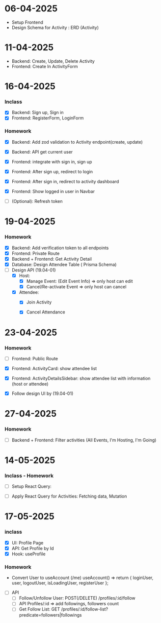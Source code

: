 # 06-04-2025
- Setup Frontend 
- Design Schema for Activity : ERD (Activity)


# 11-04-2025
- Backend: Create, Update, Delete Activity
- Frontend: Create In ActivityForm


# 16-04-2025
### Inclass
- [x] Backend: Sign up, Sign in
- [x] Frontend: RegisterForm, LoginForm
### Homework
- [x] Backend: Add zod validation to Activity endpoint(create, update)
- [x] Backend: API get current user 
- [x] Frontend: integrate with sign in, sign up
- [x] Frontend: After sign up, redirect to login
- [x] Frontend: After sign in, redirect to activity dashboard
- [x] Frontend: Show logged in user in Navbar
- [ ] (Optional): Refresh token
  

# 19-04-2025

### Homework
- [x] Backend: Add verification token to all endpoints
- [x] Frontend: Private Route 
- [x] Backend + Frontend: Get Activity Detail
- [x] Database: Design Attendee Table  ( Prisma Schema)
- [ ] Design API (19.04-01)
  - [x] Host: 
    - [x] Manage Event: (Edit Event Info) => only host can edit
    - [x] Cancel/Re-activate Event => only host can cancel
  - [x] Attendee:
    - [x] Join Activity
    - [x] Cancel Attendance


# 23-04-2025
### Homework
- [ ] Frontend: Public Route
- [x] Frontend: ActivityCard: show attendee list
- [x] Frontend: ActivityDetailsSidebar: show attendee list with information (host or attendee)
- [x] Follow design UI by (19.04-01)


# 27-04-2025
### Homework
- [ ] Backend + Frontend: Filter activities (All Events, I'm Hosting, I'm Going)



# 14-05-2025
### Inclass - Homework
- [ ] Setup React Query:
- [ ] Apply React Query for Activities: Fetching data, Mutation


# 17-05-2025
### inclass
- [x] UI: Profile Page
- [x] API: Get Profile by Id
- [x] Hook: useProfile

### Homework
- Convert User to useAccount (/me)
  useAccount() => return { loginUser, user, logoutUser, isLoadingUser, registerUser };
  
- [ ] API
  - [ ] Follow/Unfollow User: POST(/DELETE) /profiles/:id/follow
  - [ ] API Profiles/:id => add followings, followers count
  - [ ] Get Follow List: GET /profiles/:id/follow-list?predicate=followers|followings